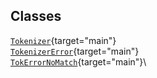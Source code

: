 ## Classes

[`Tokenizer`](../object/Tokenizer.html#Tokenizer){target="main"}\
[`TokenizerError`](../object/TokenizerError.html#TokenizerError){target="main"}\
[`TokErrorNoMatch`](../object/TokErrorNoMatch.html#TokErrorNoMatch){target="main"}\

